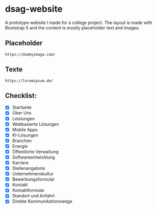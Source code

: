 # dsag-website

A prototype website I made for a college project. The layout is made with Bootstrap 5 and the content is mostly
placeholder text and images.

## Placeholder

    https://dummyimage.com/

## Texte

    https://loremipsum.de/


## Checklist:

- [x] Startseite
- [x] Über Uns
- [x] Leistungen
- [x] Webbasierte Lösungen
- [x] Mobile Apps
- [x] KI-Lösungen
- [x] Branchen
- [x] Energie
- [x] Öffentliche Verwaltung
- [x] Softwareentwicklung
- [x] Karriere
- [x] Stellenangebote
- [x] Unternehmenskultur
- [x] Bewerbungsformular
- [x] Kontakt
- [x] Kontaktformular
- [x] Standort und Anfahrt
- [x] Direkte Kommunikationswege